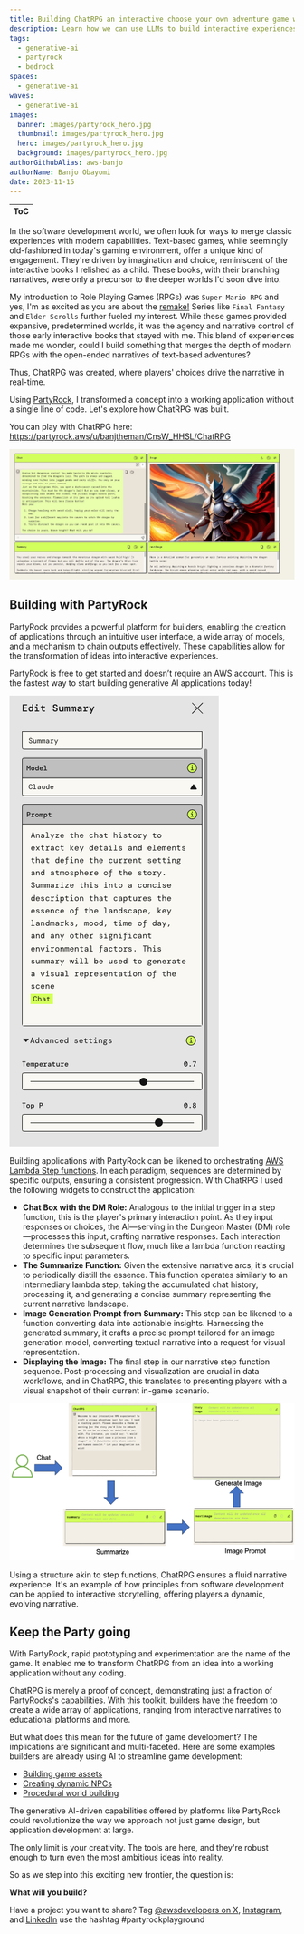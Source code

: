 ```yaml
---
title: Building ChatRPG an interactive choose your own adventure game with PartyRock
description: Learn how we can use LLMs to build interactive experiences with no code.
tags:
  - generative-ai
  - partyrock
  - bedrock
spaces:
  - generative-ai
waves:
  - generative-ai
images:
  banner: images/partyrock_hero.jpg
  thumbnail: images/partyrock_hero.jpg
  hero: images/partyrock_hero.jpg
  background: images/partyrock_hero.jpg
authorGithubAlias: aws-banjo
authorName: Banjo Obayomi
date: 2023-11-15
---
```


|ToC|
|---|

In the software development world, we often look for ways to merge classic experiences with modern capabilities. Text-based games, while seemingly old-fashioned in today's gaming environment, offer a unique kind of engagement. They're driven by imagination and choice, reminiscent of the interactive books I relished as a child. These books, with their branching narratives, were only a precursor to the deeper worlds I'd soon dive into.

My introduction to Role Playing Games (RPGs) was `Super Mario RPG` and yes, I'm as excited as you are about the [remake!](https://www.nintendo.com/us/store/products/super-mario-rpg-switch/) Series like `Final Fantasy` and `Elder Scrolls` further fueled my interest. While these games provided expansive, predetermined worlds, it was the agency and narrative control of those early interactive books that stayed with me. This blend of experiences made me wonder, could I build something that merges the depth of modern RPGs with the open-ended narratives of text-based adventures?

Thus, ChatRPG was created, where players' choices drive the narrative in real-time.

Using [PartyRock](https://partyrock.aws/?sc_channel=el&sc_campaign=genaiwave&sc_geo=mult&sc_country=mult&sc_outcome=acq&sc_content=building-chatrpg-with-partyrock), I transformed a concept into a working application without a single line of code. Let's explore how ChatRPG was built.

You can play with ChatRPG here: https://partyrock.aws/u/banjtheman/CnsW_HHSL/ChatRPG

![ChatRPG intro](images/chatrpg_intro.jpg)

## Building with PartyRock

PartyRock provides a powerful platform for builders, enabling the creation of applications through an intuitive user interface, a wide array of models, and a mechanism to chain outputs effectively. These capabilities allow for the transformation of ideas into interactive experiences.

PartyRock is free to get started and doesn’t require an AWS account. This is the fastest way to start building generative AI applications today!

![PartyRock Config](images/partyrock_config.png)

Building applications with PartyRock can be likened to orchestrating [AWS Lambda Step functions](https://docs.aws.amazon.com/step-functions/latest/dg/welcome.html?sc_channel=el&sc_campaign=genaiwave&sc_geo=mult&sc_country=mult&sc_outcome=acq&sc_content=building-chatrpg-with-partyrock). In each paradigm, sequences are determined by specific outputs, ensuring a consistent progression. With ChatRPG I used the following widgets to construct the application:

* **Chat Box with the DM Role:** Analogous to the initial trigger in a step function, this is the player's primary interaction point. As they input responses or choices, the AI—serving in the Dungeon Master (DM) role—processes this input, crafting narrative responses. Each interaction determines the subsequent flow, much like a lambda function reacting to specific input parameters.
* **The Summarize Function:** Given the extensive narrative arcs, it's crucial to periodically distill the essence. This function operates similarly to an intermediary lambda step, taking the accumulated chat history, processing it, and generating a concise summary representing the current narrative landscape.
* **Image Generation Prompt from Summary:** This step can be likened to a function converting data into actionable insights. Harnessing the generated summary, it crafts a precise prompt tailored for an image generation model, converting textual narrative into a request for visual representation.
* **Displaying the Image:** The final step in our narrative step function sequence. Post-processing and visualization are crucial in data workflows, and in ChatRPG, this translates to presenting players with a visual snapshot of their current in-game scenario.

![Building a PartyRock App](images/partyrock_building.png)

Using a structure akin to step functions, ChatRPG ensures a fluid narrative experience. It's an example of how principles from software development can be applied to interactive storytelling, offering players a dynamic, evolving narrative.

## Keep the Party going

With PartyRock, rapid prototyping and experimentation are the name of the game. It enabled me to transform ChatRPG from an idea into a working application without any coding.

ChatRPG is merely a proof of concept, demonstrating just a fraction of PartyRocks's capabilities. With this toolkit, builders have the freedom to create a wide array of applications, ranging from interactive narratives to educational platforms and more.

But what does this mean for the future of game development? The implications are significant and multi-faceted.
Here are some examples builders are already using AI to streamline game development:

* [Building game assets](https://twitter.com/ProperPrompter/status/1710172917982708093)
* [Creating dynamic NPCs](https://twitter.com/Akshit2089/status/1701273517772382558)
* [Procedural world building](https://twitter.com/_akhaliq/status/1671191880262926336)

The generative AI-driven capabilities offered by platforms like PartyRock could revolutionize the way we approach not just game design, but application development at large.

The only limit is your creativity. The tools are here, and they're robust enough to turn even the most ambitious ideas into reality.

So as we step into this exciting new frontier, the question is: 

**What will you build?**

Have a project you want to share? Tag [@awsdevelopers on X](https://twitter.com/awsdevelopers), [Instagram](https://www.instagram.com/awsdevelopers/), and [LinkedIn](https://www.linkedin.com/showcase/aws-developers/) use the hashtag #partyrockplayground